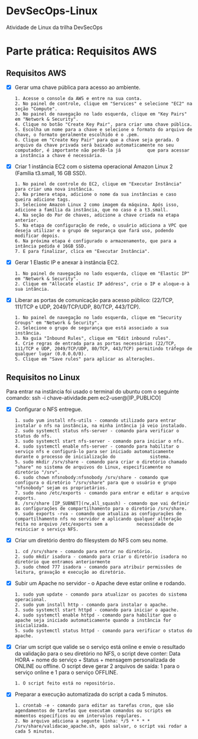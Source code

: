 # DevSecOps-Linux
Atividade de Linux da trilha DevSecOps

# Parte prática: Requisitos AWS

## Requisitos AWS

- [X] Gerar uma chave pública para acesso ao ambiente.
      
      1. Acesse o console da AWS e entre na sua conta.
      2. No painel de controle, clique em "Services" e selecione "EC2" na seção "Compute".
      3. No painel de navegação no lado esquerda, clique em "Key Pairs" em "Network & Security".
      4. Clique no botão "Create Key Pair", para criar uma chave pública.
      5. Escolha um nome para a chave e selecione o formato do arquivo de chave, o formato geralmente escolhido é o .pem.
      6. Clique em "Create Key Pair" para que a chave seja gerada. O arquivo da chave privada será baixado automaticamente no seu computador, é importante não perdê-la já          que para acessar a instância a chave é necessária.

- [X] Criar 1 instância EC2 com o sistema operacional Amazon Linux 2 (Família t3.small, 16 GB SSD).
      
      1. No painel de controle do EC2, clique em "Executar Instância" para criar uma nova instância.
      2. Na primera etapa, adicione o nome da sua instâncias e caso queira adicione tags.
      3. Selecione Amazon Linux 2 como imagem da máquina. Após isso, adicione a família da instância, que no caso é a t3.small.
      4. Na seção do Par de chaves, adicione a chave criada na etapa anterior.
      5. Na etapa de configuração de rede, o usuário adiciona a VPC que deseja utilizar e o grupo de segurança que fará uso, podendo modificar depois.
      6. Na próxima etapa é configurado o armazenamento, que para a intância pedida é 16GB SSD.
      7. E para finalizar, clica em "Executar Instância".
      
- [X] Gerar 1 Elastic IP e anexar à instância EC2.
      
      1. No painel de navegação no lado esquerda, clique em "Elastic IP" em "Network & Security".
      2. Clique em "Allocate elastic IP address", crie o IP e aloque-o à sua intância.
      
- [X] Liberar as portas de comunicação para acesso público: (22/TCP, 111/TCP e UDP, 2049/TCP/UDP, 80/TCP, 443/TCP).
      
      1. No painel de navegação no lado esquerda, clique em "Security Groups" em "Network & Security".
      2. Selecione o grupo de segurança que está associado a sua instância.
      3. Na guia "Inbound Rules", clique em "Edit inbound rules".
      4. Crie regras de entrada para as portas necessárias (22/TCP, 111/TCP e UDP, 2049/TCP/UDP, 80/TCP, 443/TCP) permitindo tráfego de qualquer lugar (0.0.0.0/0).
      5. Clique em "Save rules" para aplicar as alterações.

## Requisitos no Linux
Para entrar na instância foi usado o terminal do ubuntu com o seguinte comando: ssh -i chave-atividade.pem ec2-user@[IP_PUBLICO]

- [X] Configurar o NFS entregue.
      
      1. sudo yum install nfs-utils - comando utilizado para entrar instalar o nfs na instância, na minha intância já veio instalado.
      2. sudo systemctl status nfs-server - comando para verificar o status do nfs.
      3. sudo systemctl start nfs-server - comando para iniciar o nfs.
      4. sudo systemctl enable nfs-server - comando para habilitar o serviço nfs e configurá-lo para ser iniciado automaticamente durante o processo de inicialização do             sistema.
      5. sudo mkdir /srv/share - comando para criar o diretório chamado "share" no sistema de arquivos do Linux, especificamente no diretório "/srv".
      6. sudo chown nfsnobody:nfsnobody /srv/share - comando que configura o diretório "/srv/share" para que o usuário e grupo "nfsnobody" sejam os proprietários.
      7. sudo nano /etc/exports - comando para entrar e editar o arquivo exports.
      8. /srv/share [IP_SUBNET](rw,all_squash) - comando que vai definir as configurações de compartilhamento para o diretório /srv/share.
      9. sudo exports -rva - comando que atualiza as configurações de compartilhamento nfs no servidor e aplicando qualquer alteração feita no arquivo /etc/exports sem a           necessidade de reiniciar o serviço NFS.
      
- [X] Criar um diretório dentro do filesystem do NFS com seu nome.

      1. cd /srv/share - comando para entrar no diretório.
      2. sudo mkdir isadora - comando para criar o diretório isadora no diretório que entramos anteriormente
      3. sudo chmod 777 isadora - comando para atribuir permissões de leitura, gravação e execução ao diretório.

- [X] Subir um Apache no servidor - o Apache deve estar online e rodando.

      1. sudo yum update - comando para atualizar os pacotes do sistema operacional.
      2. sudo yum install http - comando para instalar o apache.
      3. sudo systemctl start httpd - comando para iniciar o apache.
      4. sudo systemctl enable httpd - comando para habilitar que o apache seja iniciado automaticamente quando a instância for inicializada.
      5. sudo systemctl status httpd - comando para verificar o status do apache.

- [X] Criar um script que valide se o serviço está online e envie o resultado da validação para o seu diretório no NFS, o script deve conter: Data HORA + nome do serviço + Status + mensagem personalizada de ONLINE ou offline. O script deve gerar 2 arquivos de saída: 1 para o serviço online e 1 para o serviço OFFLINE.

      1. O script feito está no repositório.
      
- [X] Preparar a execução automatizada do script a cada 5 minutos.

      1. crontab -e - comando para editar as tarefas cron, que são agendamentos de tarefas que executam comandos ou scripts em momentos específicos ou em intervalos regulares.
      2. No arquivo adiciona a segunte linha: */5 * * * * /srv/share/validacao_apache.sh, após salvar, o script vai rodar a cada 5 minutos.
  

